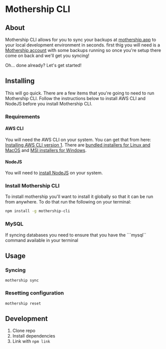 # Mothership CLI

## About

Mothership CLI allows for you to sync your backups at [mothership.app](https://mothership.app) to your local development environment in seconds. first thig you will need is a [Mothership account](https://mothership.app) with some backups running so once you're setup there come on back and we'll get you syncing!

Oh... done already? Let's get started!

## Installing

This will go quick. There are a few items that you're going to need to run Mothership CLI. Follow the instructions below to install AWS CLI and NodeJS before you install Mothership CLI.

### Requirements

#### AWS CLI

You will need the AWS CLI on your system. You can get that from here: [Installing AWS CLI version 1](https://docs.aws.amazon.com/cli/latest/userguide/install-cliv1.html). There are [bundled installers for Linux and MacOS](https://docs.aws.amazon.com/cli/latest/userguide/install-bundle.html) and [MSI installers for Windows](https://docs.aws.amazon.com/cli/latest/userguide/install-windows.html#install-msi-on-windows).

#### NodeJS

You will need to [install NodeJS](https://nodejs.org/en/download/) on your system.

### Install Mothership CLI

To install mothership you'll want to install it globally so that it can be run from anywhere. To do that run the following on your terminal:

```sh
npm install -g mothership-cli
```

### MySQL

If syncing databases you need to ensure that you have the ```mysql`` command available in your terminal

## Usage

### Syncing

```
mothership sync
```

### Resetting configuration

```
mothership reset
```

## Development

1. Clone repo
1. Install dependencies
1. Link with `npm link`
